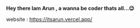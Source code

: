 **Hey there Iam Arun , a wanna be coder thats all...😉**

website : https://itsarun.vercel.app/

<!---
itsarunkumar/itsarunkumar is a ✨ special ✨ repository because its `README.md` (this file) appears on your GitHub profile.
You can click the Preview link to take a look at your changes.
--->
